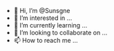 - 👋 Hi, I’m @Sunsgne
- 👀 I’m interested in ...
- 🌱 I’m currently learning ...
- 💞️ I’m looking to collaborate on ...
- 📫 How to reach me ...

<!---
Sunsgne/Sunsgne is a ✨ special ✨ repository because its `README.md` (this file) appears on your GitHub profile.
You can click the Preview link to take a look at your changes.
--->

